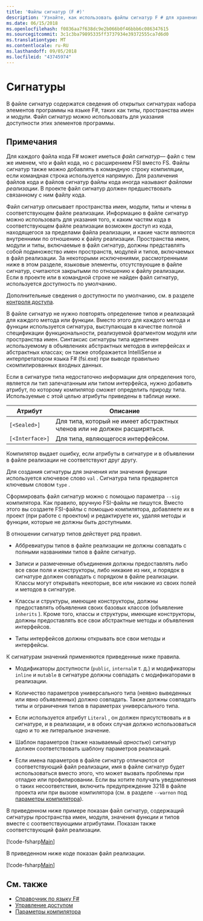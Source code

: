 ```yaml
---
title: 'Файлы сигнатур (F #)'
description: 'Узнайте, как использовать файлы сигнатур F # для хранения сведений об открытых сигнатурах набора элементов F # программы, такие как типы, пространства имен и модули.'
ms.date: 06/15/2018
ms.openlocfilehash: f0836aa7f638dc9e2b066b0f46bbb6c086347615
ms.sourcegitcommit: 3c1c3ba79895335ff3737934e39372555ca7d6d0
ms.translationtype: MT
ms.contentlocale: ru-RU
ms.lasthandoff: 09/05/2018
ms.locfileid: "43745974"
---
```

# <a name="signatures"></a>Сигнатуры

В файле сигнатур содержатся сведения об открытых сигнатурах набора элементов программы на языке F#, таких как типы, пространства имен и модули. Файл сигнатур можно использовать для указания доступности этих элементов программы.

## <a name="remarks"></a>Примечания

Для каждого файла кода F# может иметься *файл сигнатур*— файл с тем же именем, что и файл кода, но с расширением FSI вместо FS. Файлы сигнатур также можно добавлять в командную строку компиляции, если командная строка используется напрямую. Для различения файлов кода и файлов сигнатур файлы кода иногда называют *файлами реализации*. В проекте файл сигнатур должен предшествовать связанному с ним файлу кода.

Файл сигнатур описывает пространства имен, модули, типы и члены в соответствующем файле реализации. Информацию в файле сигнатур можно использовать для указания того, к каким частям кода в соответствующем файле реализации возможен доступ из кода, находящегося за пределами файла реализации, и какие части являются внутренними по отношению к файлу реализации. Пространства имен, модули и типы, включаемые в файл сигнатур, должны представлять собой подмножество имен пространств, модулей и типов, включаемых в файл реализации. За некоторыми исключениями, рассмотренными ниже в этом разделе, языковые элементы, отсутствующие в файле сигнатур, считаются закрытыми по отношению к файлу реализации. Если в проекте или в командной строке не найден файл сигнатур, используется доступность по умолчанию.

Дополнительные сведения о доступности по умолчанию, см. в разделе [контроля доступа](access-control.md).

В файле сигнатур не нужно повторять определение типов и реализаций для каждого метода или функции. Вместо этого для каждого метода и функции используется сигнатура, выступающая в качестве полной спецификации функциональности, реализуемой фрагментом модуля или пространства имен. Синтаксис сигнатуры типа идентичен используемому в объявлениях абстрактных методов в интерфейсах и абстрактных классах; он также отображается IntelliSense и интерпретатором языка F# (fsi.exe) при выводе правильно скомпилированных входных данных.

Если в сигнатуре типа недостаточно информации для определения того, является ли тип запечатанным или типом интерфейса, нужно добавить атрибут, по которому компилятор сможет определить природу типа. Используемые с этой целью атрибуты приведены в таблице ниже.

|Атрибут|Описание|
|---------|-----------|
|`[<Sealed>]`|Для типа, который не имеет абстрактных членов или не должен расширяться.|
|`[<Interface>]`|Для типа, являющегося интерфейсом.|
Компилятор выдает ошибку, если атрибуты в сигнатуре и в объявлении в файле реализации не соответствуют друг другу.

Для создания сигнатуры для значения или значения функции используется ключевое слово `val` . Сигнатура типа предваряется ключевым словом `type` .

Сформировать файл сигнатур можно с помощью параметра `--sig` компилятора. Как правило, вручную FSI-файлы не пишутся. Вместо этого вы создаете FSI-файлы с помощью компилятора, добавляете их в проект (при работе с проектом) и редактируете их, удаляя методы и функции, которые не должны быть доступными.

В отношении сигнатур типов действует ряд правил.

- Аббревиатуры типов в файле реализации не должны совпадать с полными названиями типов в файле сигнатур.

- Записи и размеченные объединения должны предоставлять либо все свои поля и конструкторы, либо никакие из них, и порядок в сигнатуре должен совпадать с порядком в файле реализации. Классы могут открывать некоторые, все или никакие из своих полей и методов в сигнатуре.

- Классы и структуры, имеющие конструкторы, должны предоставлять объявления своих базовых классов (объявление `inherits` ). Кроме того, классы и структуры, имеющие конструкторы, должны предоставлять все свои абстрактные методы и объявления интерфейсов.

- Типы интерфейсов должны открывать все свои методы и интерфейсы.

К сигнатурам значений применяются приведенные ниже правила.

- Модификаторы доступности (`public`, `internal`и т. д.) и модификаторы `inline` и `mutable` в сигнатуре должны совпадать с модификаторами в реализации.

- Количество параметров универсального типа (неявно выведенных или явно объявленных) должно совпадать. Также должны совпадать типы и ограничения типов в параметрах универсального типа.

- Если используется атрибут `Literal` , он должен присутствовать и в сигнатуре, и в реализации, и в обоих случая должно использоваться одно и то же литеральное значение.

- Шаблон параметров (также называемый *арностью*) сигнатур должен соответствовать шаблону параметров реализаций.

- Если имена параметров в файле сигнатур отличаются от соответствующий файл реализации, имя в файле сигнатур будет использоваться вместо этого, что может вызвать проблемы при отладке или профилировании. Если вы хотите получать уведомления о таких несоответствия, включить предупреждение 3218 в файле проекта или при вызове компилятора (см. в разделе `--warnon` под [параметры компилятора](compiler-options.md)).

В приведенном ниже примере показан файл сигнатур, содержащий сигнатуры пространства имен, модуля, значения функции и типов вместе с соответствующими атрибутами. Показан также соответствующий файл реализации.

[!code-fsharp[Main](../../../samples/snippets/fsharp/fssignatures/snippet9002.fs)]

В приведенном ниже коде показан файл реализации.

[!code-fsharp[Main](../../../samples/snippets/fsharp/fssignatures/snippet9001.fs)]

## <a name="see-also"></a>См. также

- [Справочник по языку F#](index.md)
- [Управление доступом](access-control.md)
- [Параметры компилятора](compiler-options.md)

